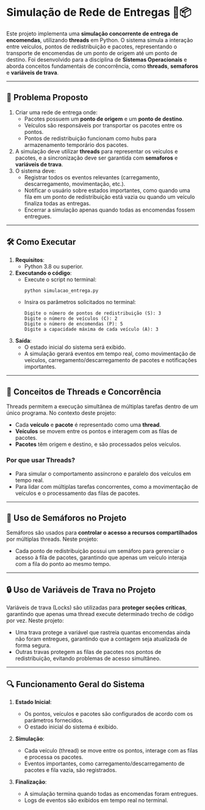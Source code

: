 # Simulação de Rede de Entregas 🚚📦

Este projeto implementa uma **simulação concorrente de entrega de encomendas**, utilizando **threads** em Python. O sistema simula a interação entre veículos, pontos de redistribuição e pacotes, representando o transporte de encomendas de um ponto de origem até um ponto de destino. Foi desenvolvido para a disciplina de **Sistemas Operacionais** e aborda conceitos fundamentais de concorrência, como **threads**, **semaforos** e **variáveis de trava**.

---

## 📜 Problema Proposto

1. Criar uma rede de entrega onde:
   - Pacotes possuem um **ponto de origem** e um **ponto de destino**.
   - Veículos são responsáveis por transportar os pacotes entre os pontos.
   - Pontos de redistribuição funcionam como hubs para armazenamento temporário dos pacotes.
2. A simulação deve utilizar **threads** para representar os veículos e pacotes, e a sincronização deve ser garantida com **semaforos** e **variáveis de trava**.
3. O sistema deve:
   - Registrar todos os eventos relevantes (carregamento, descarregamento, movimentação, etc.).
   - Notificar o usuário sobre estados importantes, como quando uma fila em um ponto de redistribuição está vazia ou quando um veículo finaliza todas as entregas.
   - Encerrar a simulação apenas quando todas as encomendas fossem entregues.

---

## 🛠️ Como Executar

1. **Requisitos**:
   - Python 3.8 ou superior.
2. **Executando o código**:
   - Execute o script no terminal:
     ```bash
     python simulacao_entrega.py
     ```
   - Insira os parâmetros solicitados no terminal:
     ```
     Digite o número de pontos de redistribuição (S): 3
     Digite o número de veículos (C): 2
     Digite o número de encomendas (P): 5
     Digite a capacidade máxima de cada veículo (A): 3
     ```
3. **Saída**:
   - O estado inicial do sistema será exibido.
   - A simulação gerará eventos em tempo real, como movimentação de veículos, carregamento/descarregamento de pacotes e notificações importantes.

---

## 🧵 Conceitos de Threads e Concorrência

Threads permitem a execução simultânea de múltiplas tarefas dentro de um único programa. No contexto deste projeto:
- Cada **veículo** e **pacote** é representado como uma **thread**.
- **Veículos** se movem entre os pontos e interagem com as filas de pacotes.
- **Pacotes** têm origem e destino, e são processados pelos veículos.

### Por que usar Threads?
- Para simular o comportamento assíncrono e paralelo dos veículos em tempo real.
- Para lidar com múltiplas tarefas concorrentes, como a movimentação de veículos e o processamento das filas de pacotes.

---

## 🚦 Uso de Semáforos no Projeto

Semáforos são usados para **controlar o acesso a recursos compartilhados** por múltiplas threads. Neste projeto:
- Cada ponto de redistribuição possui um semáforo para gerenciar o acesso à fila de pacotes, garantindo que apenas um veículo interaja com a fila do ponto ao mesmo tempo.

---

## 🔒 Uso de Variáveis de Trava no Projeto

Variáveis de trava (Locks) são utilizadas para **proteger seções críticas**, garantindo que apenas uma thread execute determinado trecho de código por vez. Neste projeto:
- Uma trava protege a variável que rastreia quantas encomendas ainda não foram entregues, garantindo que a contagem seja atualizada de forma segura.
- Outras travas protegem as filas de pacotes nos pontos de redistribuição, evitando problemas de acesso simultâneo.

---

## 🔍 Funcionamento Geral do Sistema

1. **Estado Inicial**:
   - Os pontos, veículos e pacotes são configurados de acordo com os parâmetros fornecidos.
   - O estado inicial do sistema é exibido.

2. **Simulação**:
   - Cada veículo (thread) se move entre os pontos, interage com as filas e processa os pacotes.
   - Eventos importantes, como carregamento/descarregamento de pacotes e fila vazia, são registrados.

3. **Finalização**:
   - A simulação termina quando todas as encomendas foram entregues.
   - Logs de eventos são exibidos em tempo real no terminal.
